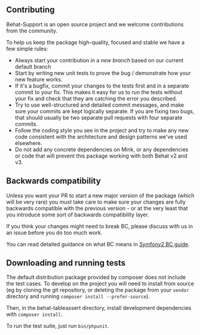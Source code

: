 Contributing
------------

Behat-Support is an open source project and we welcome contributions from the community.

To help us keep the package high-quality, focused and stable we have a few simple rules:

- Always start your contribution in a *new branch* based on our current default branch
- Start by writing new unit tests to prove the bug / demonstrate how your new feature works.
- If it's a bugfix, commit your changes to the tests first and in a separate commit to your fix. This makes it easy
  for us to run the tests without your fix and check that they are catching the error you described.
- Try to use well-structured and detailed commit messages, and make sure your commits are kept logically separate. If
  you are fixing two bugs, that should usually be two separate pull requests with four separate commits.
- Follow the coding style you see in the project and try to make any new code consistent with the architecture and
  design patterns we've used elsewhere.
- Do not add any concrete dependencies on Mink, or any dependencies or code that will prevent this package working with
  both Behat v2 and v3.

Backwards compatibility
-----------------------

Unless you want your PR to start a new major version of the package (which will be very rare) you *must* take care to
make sure your changes are fully backwards compatible with the previous version - or at the very least that you
introduce some sort of backwards compatibility layer.

If you think your changes might need to break BC, please discuss with us in an issue before you do too much work.

You can read detailed guidance on what BC means in [Symfony2 BC guide](http://symfony.com/doc/current/contributing/code/bc.html).

Downloading and running tests
-----------------------------

The default distribution package provided by composer does not include the test cases. To develop on the project you
will need to install from source (eg by cloning the git repository, or deleting the package from your `vendor` directory
and running `composer install --prefer-source`).

Then, in the behat-tableassert directory, install development dependencies with `composer install`.

To run the test suite, just run `bin/phpunit`.
